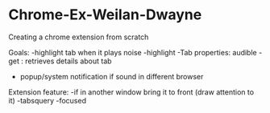# Chrome-Ex-Weilan-Dwayne
Creating a chrome extension from scratch



Goals:
-highlight tab when it plays noise
    -highlight
    -Tab properties:
    audible
    -get : retrieves details about tab
- popup/system notification if sound in different browser

Extension feature:
-if in another window bring it to front (draw attention to it)
    -tabsquery
    -focused